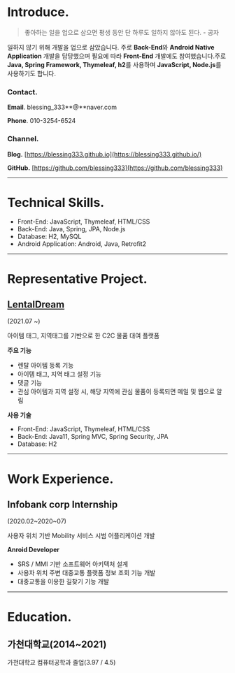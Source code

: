 # Introduce.

> 좋아하는 일을 업으로 삼으면 평생 동안 단 하루도 일하지 않아도 된다.
                                                                                                        - 공자
> 

일하지 않기 위해 개발을 업으로 삼았습니다. 주로 **Back-End**와 **Android Native Application** 개발을 담당했으며 필요에 따라 **Front-End** 개발에도 참여했습니다.주로 **Java, Spring Framework, Thymeleaf, h2**를 사용하며 **JavaScript, Node.js**를 사용하기도 합니다.

### Contact.

**Email**. blessing_333**@**naver.com

**Phone**. 010-3254-6524

### Channel.

**Blog.** [https://blessing333.github.io](https://blessing333.github.io/)

**GitHub.** [https://github.com/blessing333](https://github.com/blessing333)

---

# Technical Skills.

- Front-End: JavaScript, Thymeleaf, HTML/CSS
- Back-End: Java, Spring, JPA, Node.js
- Database: H2, MySQL
- Android Application: Android, Java, Retrofit2

---

# Representative Project.

## [LentalDream](https://github.com/blessing333/lentaldream)

(2021.07 ~)

아이템 태그, 지역태그를 기반으로 한 C2C 물품 대여 플랫폼

**주요 기능**

- 렌탈 아이템 등록 기능
- 아이템 태그, 지역 태그 설정 기능
- 댓글 기능
- 관심 아이템과 지역 설정 시, 해당 지역에 관심 물품이 등록되면 메일 및 웹으로 알림

**사용 기술**

- Front-End: JavaScript, Thymeleaf, HTML/CSS
- Back-End: Java11, Spring MVC, Spring Security, JPA
- Database: H2

---

# Work Experience.

## Infobank corp Internship

(2020.02~2020~07)

사용자 위치 기반 Mobility 서비스 시범 어플리케이션 개발

**Anroid Developer**

- SRS / MMI 기반 소프트웨어 아키텍처 설계
- 사용자 위치 주변 대중교통 플랫폼 정보 조회 기능 개발
- 대중교통을 이용한 길찾기 기능 개발

---

# Education.

## 가천대학교(2014~2021)

가천대학교 컴퓨터공학과 졸업(3.97 / 4.5)


